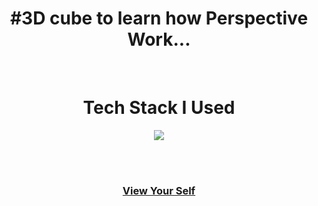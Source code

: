 <h1 align="center">
  #3D cube to learn how Perspective Work... 
</h1>
<br/>
<h1 align="center">Tech Stack I Used</h1>
<p align="center">
  <a href="https://skillicons.dev">
    <img src="https://skillicons.dev/icons?i=html,css" />
  </a>
</p>  
<br/>
<br/>

<h3 align="center">
  
  [View Your Self](https://abhi47singh.github.io/3dCube/)
  
</h3>

